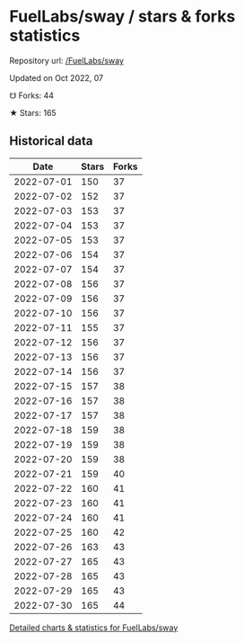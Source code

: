 # FuelLabs/sway / stars & forks statistics

Repository url: [/FuelLabs/sway](https://github.com/FuelLabs/sway)

Updated on Oct 2022, 07

☋ Forks: 44

★ Stars: 165

## Historical data
| Date | Stars | Forks |
|------|-------|-------|
| 2022-07-01 | 150 | 37 | 
| 2022-07-02 | 152 | 37 | 
| 2022-07-03 | 153 | 37 | 
| 2022-07-04 | 153 | 37 | 
| 2022-07-05 | 153 | 37 | 
| 2022-07-06 | 154 | 37 | 
| 2022-07-07 | 154 | 37 | 
| 2022-07-08 | 156 | 37 | 
| 2022-07-09 | 156 | 37 | 
| 2022-07-10 | 156 | 37 | 
| 2022-07-11 | 155 | 37 | 
| 2022-07-12 | 156 | 37 | 
| 2022-07-13 | 156 | 37 | 
| 2022-07-14 | 156 | 37 | 
| 2022-07-15 | 157 | 38 | 
| 2022-07-16 | 157 | 38 | 
| 2022-07-17 | 157 | 38 | 
| 2022-07-18 | 159 | 38 | 
| 2022-07-19 | 159 | 38 | 
| 2022-07-20 | 159 | 38 | 
| 2022-07-21 | 159 | 40 | 
| 2022-07-22 | 160 | 41 | 
| 2022-07-23 | 160 | 41 | 
| 2022-07-24 | 160 | 41 | 
| 2022-07-25 | 160 | 42 | 
| 2022-07-26 | 163 | 43 | 
| 2022-07-27 | 165 | 43 | 
| 2022-07-28 | 165 | 43 | 
| 2022-07-29 | 165 | 43 | 
| 2022-07-30 | 165 | 44 | 


[Detailed charts & statistics for FuelLabs/sway](https://reviewgithub.com/rep/FuelLabs/sway)
